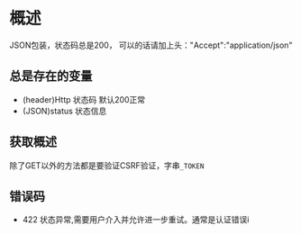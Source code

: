 # 概述

JSON包装，状态码总是200，
可以的话请加上头："Accept":"application/json"
## 总是存在的变量
- (header)Http 状态码 默认200正常
- (JSON)status 状态信息

## 获取概述

除了GET以外的方法都是要验证CSRF验证，字串`_TOKEN`

## 错误码
- 422 状态异常,需要用户介入并允许进一步重试。通常是认证错误i
